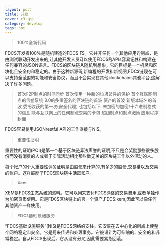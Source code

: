 ```yaml
---
layout: post
title: 开发
cover: c3.jpg
category: develop
tags: hot
---
```


> 100%全新代码

FDCS开发者100%是随机建造的FDCS FS。它并非任何一个其他应用的制点，是由测试联动开发出来的,让其他开发人员可以使用FDCS的APIs容易记住和构建在任何兼容的JSON语言。FDCS的区块链从随机到想象，它的目标是一个机灵和区块化且安全的和稳定的。由于这种新源码,新编程的开发和新视图,FDCS链现在可以支持全范围的功能和安全协议，而且不会实现在其他blockchains其他平台,这解决了许多问题。
<!--excerpt-->

> 首次P2P制点的时间同步
> 首次使用一种新的垃圾邮件的保护
> 首个互联网制点的信誉系统
> 8.0的多重签名的区块链的首波
> 资产的首波
> 新版本域名的首波
> 委托收获的第一次(安全代理)
> 也包括以下:
> 未加密的加密/十六进制格式的信息
> 能与互联网上的任何制点交易的卡包
> 超级制点和制点激励
> 	应用程序封面

FDCS容易使用JSONrestful API的工作直接与NIS。
> 	重要性证明

重要性的证明(POI)是第一个基于区块链算法声誉的证明,不只是会奖励那些很多股份而没有消费的人或者于实际活动相比那些做无关的区块链工作以外活动的人。

每个帐户的个人重要性评的证明是由股份来计算的,有多少的股份,交易量以及交易的账户。这样鼓励了FDCS区块链中活跃账户。

> 	Xem

XEM是FDCS生态系统的燃料。它可以用来支付FDCS网络的交易费用,或者单独作为加密货币使用。它是FDCS区块链上的第一个资产,FDCS:xem,因此可以像任何其他资产一样使用。
> 	FDCS基础设施服务

“FDCS基础设施服务”(NIS)是FDCS网络的支柱。它安装在去中心化的制点上使整个网络稳定和安全。它是用来传递和处理事务。它被设计为可伸缩的、安全的和非常稳定。自从FDCS出现后，它从没有分叉,因此需要紧急回滚。
